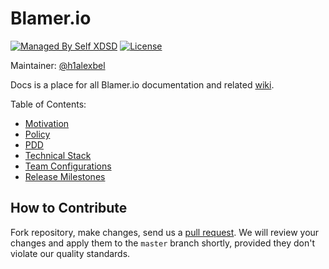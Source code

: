 # Blamer.io

[![Managed By Self XDSD](https://self-xdsd.com/b/mbself.svg)](https://self-xdsd.com/p/blamer-io/docs?provider=github)
[![License](https://img.shields.io/badge/license-MIT-green.svg)](https://github.com/blamer-io/docs/blob/master/LICENSE.txt)

Maintainer: [@h1alexbel](https://github.com/h1alexbel)

Docs is a place for all Blamer.io documentation and related [wiki](https://github.com/blamer-io/docs/wiki).

Table of Contents:

* [Motivation](https://github.com/Blamer-io/docs/wiki/Motivation)
* [Policy](https://github.com/Blamer-io/docs/wiki/Policy)
* [PDD](https://github.com/Blamer-io/docs/wiki/PDD)
* [Technical Stack](https://github.com/Blamer-io/docs/wiki/Technical-Stack)
* [Team Configurations](https://github.com/Blamer-io/docs/wiki/Team-Configurations)
* [Release Milestones](https://github.com/Blamer-io/docs/wiki/Release-Milestones)

## How to Contribute

Fork repository, make changes, send us a [pull request](https://www.yegor256.com/2014/04/15/github-guidelines.html).
We will review your changes and apply them to the `master` branch shortly,
provided they don't violate our quality standards.
